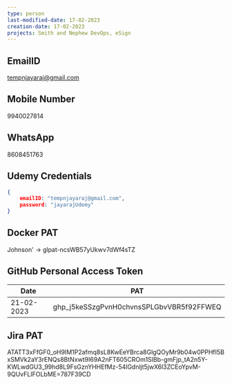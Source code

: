 ```yaml
---
type: person
last-modified-date: 17-02-2023
creation-date: 17-02-2023
projects: Smith and Nephew DevOps, eSign
---
```


## EmailID
tempnjayaraj@gmail.com

## Mobile Number
9940027814

## WhatsApp
8608451763

## Udemy Credentials
```json
{
	emailID: "tempnjayaraj@gmail.com",
	password: "jayarajUdemy"
}
```


## Docker PAT
Johnson' -> glpat-ncsWB57yUkwv7dWf4sTZ

## GitHub Personal Access Token
Date | PAT
-- | --
21-02-2023 | 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


## Jira PAT
ATATT3xFfGF0_oH9IM1P2afmq8sL8KwEeYBrca8GlgQOyMr9b04w0PPHfI5BxSMVk2aY3rENQs8BtNxwt9I69A2nFT605CROm1SIBb-gmFjp_tA2n5Y-KWLwdGU3_99hd8L9FsGznYHHEfMz-54lGdnljt5jwX6l3ZCEoYpvM-9QUvFLIFOLbME=787F39CD